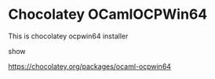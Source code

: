 # Chocolatey OCamlOCPWin64

This is chocolatey ocpwin64 installer 

show 

https://chocolatey.org/packages/ocaml-ocpwin64


